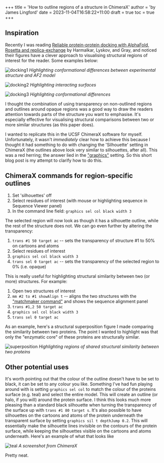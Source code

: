 +++
title = 'How to outline regions of a structure in ChimeraX'
author = 'by James Lingford'
date = 2023-11-04T16:58:22+11:00
draft = true
toc = true
+++

## Inspiration

Recently I was reading [Reliable protein-protein docking with AlphaFold, Rosetta and replica-exchange](https://www.biorxiv.org/content/10.1101/2023.07.28.551063v1) by Harmalkar, Lyskov, and Gray, and noticed their figures have a clever approach to visualising structural regions of interest for the reader. Some examples below:

![docking1](/images/chimerax-outlines/a.png)
*Highlighting conformational differences between experimental structure and AF2 model*

![docking2](/images/chimerax-outlines/b.png)
*Highlighting interacting surfaces*

![docking3](/images/chimerax-outlines/c.png)
*Highlighting conformational differences*

I thought the combination of using transparency on non-outlined regions and outlines around opaque regions was a good
way to draw the readers attention towards parts of the structure you want to emphasise.
It's especially effective for visualising structural comparisons between two or more similar structures (as this paper does).

I wanted to replicate this in the UCSF ChimeraX software for myself.
Unfortunately, it wasn't *immediately* clear how to achieve this because I thought it had something to do with changing
the 'Silhouette' setting in ChimeraX (the outlines above look very similar to silhouettes, after all).
This was a red herring; the answer lied in the ["graphics"](https://www.rbvi.ucsf.edu/chimerax/docs/user/commands/graphics.html) setting.
So this short blog post is my attempt to clarify how to do this.

## ChimeraX commands for region-specific outlines

1. Set 'silhouettes' off
2. Select residues of interest (with mouse or highlighting sequence in Sequence Viewer panel)
3. In the command line field: `graphics sel col black width 3`

The selected region will now look as though it has a silhouette outline, while the rest of the structure does not.
We can go even further by altering the transparency:

1. `trans #1 50 target ac` -- sets the transparency of structure #1 to 50% on cartoons and atoms
2. Select residues of interest
3. `graphics sel col black width 3`
4. `trans sel 0 target ac` -- sets the transparency of the selected region to 0% (i.e. opaque)

This is really useful for highlighting structural similarity between two (or more) structures. For example:

1. Open two structures of interest
2. `mm #2 to #1 showAlign t` -- aligns the two structures with the ["matchmaker command"](https://www.rbvi.ucsf.edu/chimerax/docs/user/commands/matchmaker.html) and shows the sequence alignment panel
3. `trans #1,2 50 target ac`
4. `graphics sel col black width 3`
5. `trans sel 0 target ac`

As an example, here's a structural superposition figure I made comparing the similarity between two proteins.
The point I wanted to highlight was that only the "enzymatic core" of these proteins are structurally similar.

![superposition](/images/chimerax-outlines/d.png)
*Highlighting regions of shared structural similarity between two proteins*

## Other potential uses

It's worth pointing out that the colour of the outline doesn't have to be set to black, it can be set to any colour you
like.
Something I've had fun playing around with is setting `graphics sel col` to match the colour of the proteins surface
(e.g. teal) and select the entire model.
This will create an outline (or halo, if you will) around the protein surface.
I think this looks much more pleasing than a standard black silhouette when turning the transparency of the surface up
with `trans #1 80 target s`.
It's also possible to have silhouettes on the cartoons and atoms of the protein underneath the transparent surface by
setting `graphics sil t depthJump 0.2`. This will essentially make the silhouette lines invisible on the contours of the protein
surface, while keeping the silhouettes visible on the cartoons and atoms underneath.
Here's an example of what that looks like

![teal](/images/chimerax-outlines/e.png)
*A screenshot from ChimeraX*

Pretty neat.
